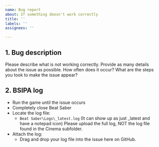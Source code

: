 ```yaml
---
name: Bug report
about: If something doesn't work correctly
title: ''
labels: ''
assignees: ''

---
```


## 1. Bug description
Please describe what is not working correctly. Provide as many details about the issue as possible. How often does it occur? What are the steps you took to make the issue appear?

## 2. BSIPA log
* Run the game until the issue occurs
* Completely close Beat Saber
* Locate the log file:
	+ ```Beat Saber\Logs\_latest.log``` (It can show up as just _latest and have a notepad icon)
	Please upload the full log, NOT the log file found in the Cinema subfolder.
* Attach the log:
	+ Drag and drop your log file into the issue here on GitHub.
